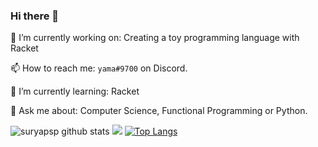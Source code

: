 ### Hi there 👋

🔭 I’m currently working on: Creating a toy programming language with Racket

📫 How to reach me: `yama#9700` on Discord.

🌱 I’m currently learning: Racket

💬 Ask me about: Computer Science, Functional Programming or Python.

![suryapsp github stats](https://github-profile-summary-cards.vercel.app/api/cards/stats?username=suryapsp&theme=synthwave)
<img src="https://github-readme-streak-stats.herokuapp.com/?user=suryapsp&theme=synthwave">
[![Top Langs](https://github-readme-stats.vercel.app/api/top-langs/?username=suryapsp&layout=compact&theme=synthwave)](https://github.com/anuraghazra/github-readme-stats)

